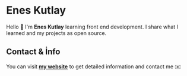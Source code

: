 # Enes Kutlay
Hello 👋
I'm **Enes Kutlay** learning front end development.
I share what I learned and my projects as open source.

## Contact & İnfo
You can visit **[my website](https://eneskutlay.dev)** to get detailed information and contact me ✉️

